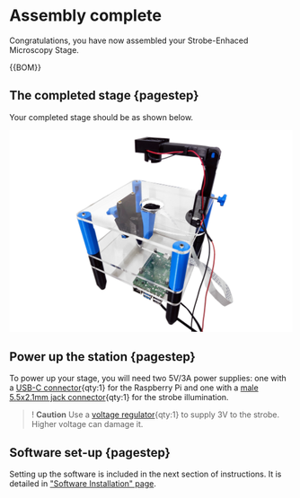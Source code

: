 # Assembly complete

Congratulations, you have now assembled your Strobe-Enhaced Microscopy Stage.

{{BOM}}

[Raspberry Pi Power Supply]: parts/elect/rpi-power-supply.md "{cat:electronic}"
[Strobe Power Supply]: parts/elect/strobe-power-supply.md "{cat:electronic}"
[Voltage regulator]: parts/elect/voltage-regulator.md "{cat:electronic, note:'This regulator has modifications documented [here](https://github.com/wenzel-lab/open-microfluidics-workstation/)'}"

## The completed stage {pagestep}

Your completed stage should be as shown below.  

![](images/3-level-station.jpg)

## Power up the station {pagestep}

To power up your stage, you will need two 5V/3A power supplies: one with a [USB-C connector][Raspberry Pi Power Supply]{qty:1} for the Raspberry Pi and one with a [male 5.5x2.1mm jack connector][Strobe Power Supply]{qty:1} for the strobe illumination.

>! **Caution** Use a [voltage regulator][Voltage regulator]{qty:1} to supply 3V to the strobe. Higher voltage can damage it.

## Software set-up {pagestep}

Setting up the software is included in the next section of instructions. It is detailed in ["Software Installation" page].

["Software Installation" page]: software/software-installation.md